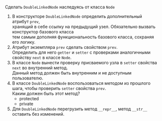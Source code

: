 Сделать `DoubleLinkedNode` наследуясь от класса `Node`

1. В конструкторе `DoubleLinkedNode` определить дополнительный атрибут `prev`,  
   хранящий в себе ссылку на предыдущий узел. Обязательно вызвать конструктор базового класса  
   тем самым дополняя функциональность базового класса, сохраняя его логику.
2. Атрибут экземпляра `prev` сделать свойством `prev`.  
   Определить для него `getter` и `setter` с проверками аналогичными свойству `next` в классе `Node`.
3. В классе `Node` вынести проверку присваемого узла в `setter` свойства `next` во внутренний метод.  
   Данный метод должен быть внутренним и не доступным пользователю.
4. В классе `DoubleLinkedNode` воспользоваться методом из прошлого шага, чтобы проверить `setter` свойства `prev`.  
   Каким должен быть этот метод?
    - protected
    - private
5. Для `DoubleLinkedNode` перегрузить метод `__repr__`, метод `__str__` оставить без изменений.

